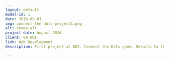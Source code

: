 ```yaml
---
layout: default
modal-id: 1
date: 2016-08-01
img: connect-the-dots-project1.png
alt: image-alt
project-date: August 2016
client: GA WDI
link: Web Development
description: First project at WDI. Connect the Dots game. Details to follow.

---
```

